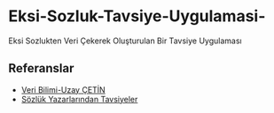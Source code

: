 # Eksi-Sozluk-Tavsiye-Uygulamasi-
Eksi Sozlukten Veri Çekerek Oluşturulan Bir Tavsiye Uygulaması

## Referanslar

- [Veri Bilimi-Uzay ÇETİN](https://github.com/uzay00/KaVe-Egitim/tree/master/VeriBilimi)
- [Sözlük Yazarlarından Tavsiyeler](https://eksisozluk.com/sozluk-yazarlarindan-tavsiyeler--3540401)

